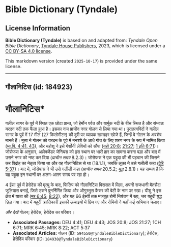 # Bible Dictionary (Tyndale)

## License Information

**Bible Dictionary (Tyndale)** is based on and adapted from: _Tyndale Open Bible Dictionary_, [Tyndale House Publishers](https://tyndaleopenresources.com/), 2023, which is licensed under a [CC BY-SA 4.0 license](https://creativecommons.org/licenses/by-sa/4.0/legalcode.en).

This markdown version (created `2025-10-17`) is provided under the same license.



--------------------------------

## गौलानिटिस (id: 184923)

गौलानिटिस\*
===========

गलील सागर के पूर्व में स्थित एक छोटा प्रान्त, जो हेर्मोन पर्वत और यार्मुक नदी के बीच स्थित है और संभवतः यरदन नदी तक फैला हुआ है। इसका नाम प्राचीन नगर गोलन से लिया गया था। पुरातत्वविदों ने गलील सागर के पूर्व में 17 मील (27 किलोमीटर) की दूरी पर व्यापक खण्डहर खोजे हैं, जिन्हें वे गोलन के अवशेष मानते हैं। मूसा ने गोलन को यरदन के पूर्व में मनश्शे के आधे गोत्र के लिए शरण नगर के रूप में नामित किया ([व्य.वि. 4:41, 43](https://ref.ly/Deut4:41,Deut4:43)), और यहोशू ने इसे गेर्शोनी लेवियों को सौंपा ([यहो 20:8](https://ref.ly/Josh20:8); [21:27](https://ref.ly/Josh21:27); [1 इति 6:71](https://ref.ly/1Chr6:71))। जोसेफस के अनुसार, अलेक्जेंडर जेनियस को इस स्थान पर भारी हार का सामना करना पड़ा और बाद में उसने नगर को नष्ट कर दिया (*प्राचीन समय* 8\.2\.3\)। जोसेफस ने एक यहूदा की भी पहचान की जिसने कर विद्रोह का नेतृत्व किया था और वह गौलानिटिस से था (18\.1\.1\), जबकि लूका ने उसे गलीली कहा ([प्रेरि 5:37](https://ref.ly/Acts5:37))। बाद में, जोसेफस ने भी उसे गलीली कहा (*प्राचीन समय* 20\.5\.2; *युद्ध* 2\.8\.1\)। यह सम्भव है कि यह यहूदा इन स्थानों पर अलग\-अलग समय पर रहा हो।

4 ईसा पूर्व में हेरोदेस की मृत्यु के बाद, फिलिप को गौलानिटिस विरासत में मिला, अपनी राजधानी बैतसैदा जूलियास बनाई, जिसे उसने पुनर्निर्मित किया और औगुस्तुस कैसर की बेटी के नाम पर रखा। यीशु ने इस क्षेत्र में यात्रा की ([मर 6:45](https://ref.ly/Mark6:45); [8:22](https://ref.ly/Mark8:22)), और यह 66 ईस्वी तक मजबूत रोमी नियंत्रण में रहा, जब यहूदी युद्ध छिड़ गया। बाद में यहूदी क्रांतिकारी इसकी ऊंचाइयों में छिप गए और रोमियों ने यहाँ कई अभियान चलाए।

*और देखें* गोलन; हेरोदेस, हेरोदेस का परिवार।

* **Associated Passages:** DEU 4:41; DEU 4:43; JOS 20:8; JOS 21:27; 1CH 6:71; MRK 6:45; MRK 8:22; ACT 5:37
* **Associated Articles:** गोलन (ID: `594550@TyndaleBibleDictionary`); हेरोदेस, हेरोदिय परिवार (ID: `184938@TyndaleBibleDictionary`)

